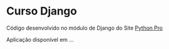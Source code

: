 # Curso Django

Código desenvolvido no módulo de Django do Site [Python Pro](https://www.python.pro.br/)

Aplicação disponível em ...
